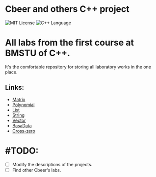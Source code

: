 # Cbeer and others C++ project
<img src="https://img.shields.io/github/license/DimaPermyakov/Cbeer?color=brightgreen" alt="MIT License"> <img src="https://img.shields.io/badge/language-С++-purple.svg" alt="С++ Language">

# All labs from the first course at BMSTU of C++.
It's the comfortable repository for storing all laboratory works in the one place.

## Links:
- [Matrix](https://github.com/mightyK1ngRichard/Matrix)
- [Polynomial](https://github.com/DimaPermyakov/Cbeer/tree/main/Polynomial-main)
- [List](https://github.com/DimaPermyakov/Cbeer/tree/main/list-main)
- [String](https://github.com/DimaPermyakov/Cbeer/tree/main/string-main)
- [Vector](https://github.com/DimaPermyakov/Cbeer/tree/main/vector-main)
- [BasaData](https://github.com/DimaPermyakov/Cbeer/tree/main/BasaData-main)
- [Cross-zero](https://github.com/DimaPermyakov/Cbeer/tree/main/Cross-zero-main)

# #TODO:
- [ ] Modify the descriptions of the projects.
- [ ] Find other Cbeer's labs.
